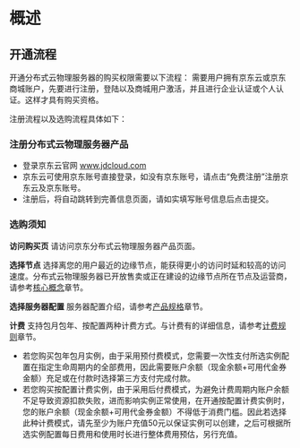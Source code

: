 # 概述

## 开通流程

开通分布式云物理服务器的购买权限需要以下流程：
需要用户拥有京东云或京东商城账户，先要进行注册，登陆以及商城用户激活，并且进行企业认证或个人认证。这样才具有购买资格。

注册流程以及选购流程具体如下：

### 注册分布式云物理服务器产品

- 登录京东云官网
www.jdcloud.com
- 京东云可使用京东账号直接登录，如没有京东账号，请点击“免费注册”注册京东云及京东账号。
- 注册后，将自动跳转到完善信息页面，请如实填写账号信息后点击提交。

### 选购须知

**访问购买页** 
请访问京东分布式云物理服务器产品页面。

**选择节点** 
选择离您的用户最近的边缘节点，能获得更小的访问时延和较高的访问速度。分布式云物理服务器已开放售卖或正在建设的边缘节点所在节点及运营商，请参考[核心概念](../Introduction/Core-Concepts.md)章节。

**选择服务器配置** 
服务器配置介绍，请参考[产品规格](../Introduction/Specifications.md)章节。

**计费** 
支持包月包年、按配置两种计费方式。与计费有的详细信息，请参考[计费规则](../Pricing/Billing-Rules.md)章节。<br/>
- 若您购买包年包月实例，由于采用预付费模式，您需要一次性支付所选实例配置在指定生命周期内的全部费用，因此需要账户余额（现金余额+可用代金券金额）充足或在付款时选择第三方支付完成付款。<br/>
- 若您购买按配置计费实例，由于采用后付费模式，为避免计费周期内账户余额不足导致资源扣款失败，进而影响实例正常使用，在开通按配置计费实例时，您的账户余额（现金余额+可用代金券金额）不得低于消费门槛。因此若选择此种计费模式，请先至少为账户充值50元以保证实例可以创建，之后可根据所选实例配置每日费用和使用时长进行整体费用预估，另行充值。

